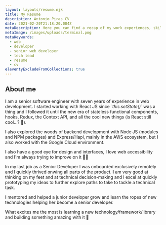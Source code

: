 ```yaml
---
layout: layouts/resume.njk
title: My Resume
description: Antonio Piras CV
date: 2021-02-20T21:18:20.004Z
metaDescription: Here you can find a recap of my work experiences, skillset and education
metaImage: /images/uploads/terminal.png
metaKeywords:
  - web
  - developer
  - senior web developer
  - tech lead
  - resume
  - cv
eleventyExcludeFromCollections: true
---
```

## About me

I am a senior software engineer with seven years of experience in web development. I started working with React JS since *\`this.setState()\`* was a thing and I followed it until the new era of stateless functional components, hooks, Redux, the Context API, and all the cool new things (is React still cool...? 🤔).

I also explored the woods of backend development with Node JS (modules and NPM packages) and Express/Hapi, mainly in the AWS ecosystem, but I also worked with the Google Cloud environment.

I also have a good eye for design and interfaces, I love web accessibility and I'm always trying to improve on it 💅🏻

In my last job as a Senior Developer I was onboarded exclusively remotely and I quickly thrived onwing all parts of the product. I am very good at thinking on my feet and at technical decision-making and I excel at quickly prototyping my ideas to further explore paths to take to tackle a technical task.

I mentored and helped a junior developer grow and learn the ropes of new technologies helping her become a senior developer.

What excites me the most is learning a new technology/framework/library and building something amazing with it 🚀